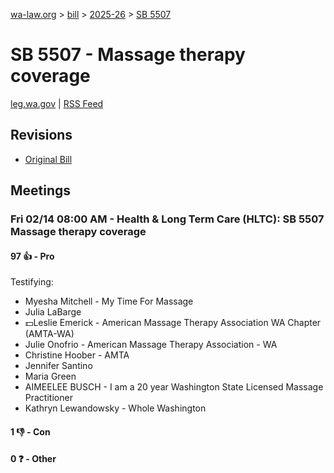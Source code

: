 [wa-law.org](/) > [bill](/bill/) > [2025-26](/bill/2025-26/) > [SB 5507](/bill/2025-26/sb/5507/)

# SB 5507 - Massage therapy coverage
[leg.wa.gov](https://app.leg.wa.gov/billsummary?BillNumber=5507&Year=2025&Initiative=false) | [RSS Feed](./rss.xml)

## Revisions
* [Original Bill](1/)

## Meetings
### Fri 02/14 08:00 AM - Health & Long Term Care (HLTC): SB 5507 Massage therapy coverage
#### 97 👍 - Pro
Testifying:
* Myesha Mitchell - My Time For Massage
* Julia LaBarge
* 💵Leslie Emerick - American Massage Therapy Association WA Chapter (AMTA-WA)
* Julie Onofrio - American Massage Therapy Association - WA
* Christine Hoober - AMTA
* Jennifer Santino
* Maria Green
* AIMEELEE BUSCH - I am a 20 year Washington State Licensed Massage Practitioner
* Kathryn Lewandowsky - Whole Washington

#### 1 👎 - Con

#### 0 ❓ - Other
